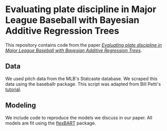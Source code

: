# Evaluating plate discipline in Major League Baseball with Bayesian Additive Regression Trees

This repository contains code from the paper [*Evaluating plate discipline in Major League Baseball with Bayesian Additive Regression Trees*](https://arxiv.org/abs/2305.05752).

## Data

We used pitch data from the MLB's Statcaste database.
We scraped this data using the baseballr package.
This script was adapted from Bill Petti's [tutorial](https://billpetti.github.io/2021-04-02-build-statcast-database-rstats-version-3.0/).

## Modeling

We include code to reproduce the models we discuss in our paper.
All models are fit using the [flexBART](https://github.com/skdeshpande91/flexBART) package.

